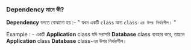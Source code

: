### **Dependency** মানে কী?

**Dependency** বলতে বোঝানো হয় :-
					" যখন একটি `class` অন্য `class-এর উপর নির্ভরশীল`। "

 Example : -
		  একটি **Application** class যদি সরাসরি **Database** class ব্যবহার করে, 
		               তাহলে **Application** class **Database** class-এর উপর নির্ভরশীল।

